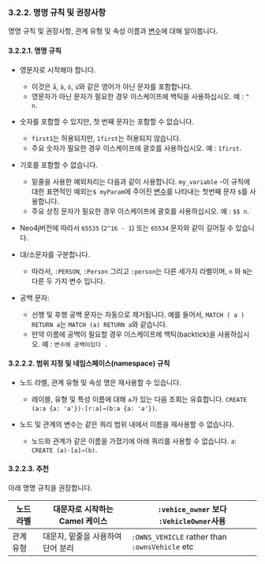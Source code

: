 ### 3.2.2. 명명 규칙 및 권장사항

명명 규칙 및 권장사항, 관계 유형 및 속성 이름과 [변수](./variables.md)에 대해 알아봅니다.


#### 3.2.2.1. 명명 규칙 

- 영문자로 시작해야 합니다. 
 
  - 이것은 `å`, `ä`, `ö`, `ü`와 같은 영어가 아닌 문자를 포함합니다. 
  - 영문자가 아닌 문자가 필요한 경우 이스케이프에 백틱을 사용하십시오. 예 : ``^ n``.

- 숫자를 포함할 수 있지만, 첫 번째 문자는 포함할 수 없습니다. 

  - ```first1```는 허용되지만, ```1first```는 허용되지 않습니다. 
  - 주요 숫자가 필요한 경우 이스케이프에 괄호를 사용하십시오. 예 : ``1first``.

- 기호를 포함할 수 없습니다. 

  - 밑줄을 사용한 예외처리는 다음과 같이 사용합니다. ```my_variable```
  -이 규칙에 대한 표면적인 예외는```$ myParam```에 주어진 [변수](./parameters.md)를 나타내는 첫번째 문자 ```$```를 사용합니다.
  - 주요 상징 문자가 필요한 경우 이스케이프에 괄호를 사용하십시오. 예 : ``$$ n``.
- Neo4j버전에 따라서 ```65535``` (```2^16 - 1```) 또는 ```65534``` 문자와 같이 길어질 수 있습니다. 
- 대/소문자를 구분합니다.

  - 따라서, ```:PERSON```, ```:Person``` 그리고 ```:person```는 다른 세가지 라벨이며, `n` 와 `N`는 다른 두 가지 변수 입니다.  
- 공백 문자:

  - 선행 및 후행 공백 문자는 자동으로 제거됩니다. 예를 들어서, ```MATCH ( a ) RETURN a```는 ```MATCH (a) RETURN a```와 같습니다. 
  - 만약 이름에 공백이 필요할 경우 이스케이프에 백틱(backtick)을 사용하십시오. 예 : ``변수에 공백이있다 .``

#### 3.2.2.2. 범위 지정 및 네임스페이스(namespace) 규칙

- 노드 라벨, 관계 유형 및 속성 명은 재사용할 수 있습니다. 
  - 레이블, 유형 및 특성 이름에 대해 ```a```가 있는 다음 조회는 유효합니다.
    ```CREATE (a:a {a: 'a'})-[r:a]→(b:a {a: 'a'})```.

- 노드 및 관계의 변수는 같은 쿼리 범위 내에서 이름을 재사용할 수 없습니다. 
  - 노드와 관계가 같은 이름을 가졌기에 아래 쿼리를 사용할 수 없습니다. 
     ```a```: ```CREATE (a)-[a]→(b)```. 
 

#### 3.2.2.3. 추천 

아래 명명 규칙을 권장합니다. 

| 노드 라벨 | 대문자로 시작하는 Camel 케이스    | `:vehice_owner` 보다 ```:VehicleOwner```사용   |
| --------- | --------------------------------- | ---------------------------------------------- |
| 관계 유형 | 대문자, 밑줄을 사용하여 단어 분리 | `:OWNS_VEHICLE` rather than `:ownsVehicle` etc |